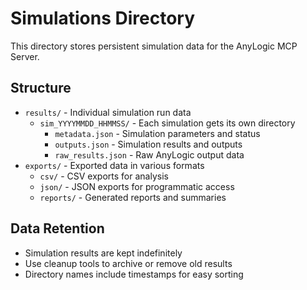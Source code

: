 # Simulations Directory

This directory stores persistent simulation data for the AnyLogic MCP Server.

## Structure

- `results/` - Individual simulation run data
  - `sim_YYYYMMDD_HHMMSS/` - Each simulation gets its own directory
    - `metadata.json` - Simulation parameters and status
    - `outputs.json` - Simulation results and outputs
    - `raw_results.json` - Raw AnyLogic output data
- `exports/` - Exported data in various formats
  - `csv/` - CSV exports for analysis
  - `json/` - JSON exports for programmatic access
  - `reports/` - Generated reports and summaries

## Data Retention

- Simulation results are kept indefinitely
- Use cleanup tools to archive or remove old results
- Directory names include timestamps for easy sorting
